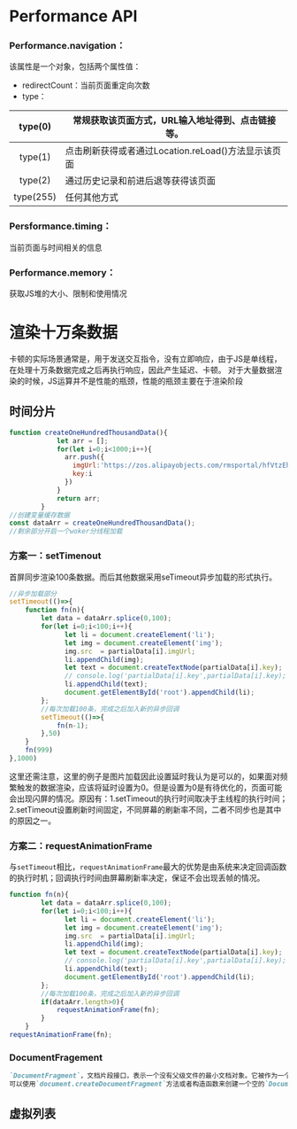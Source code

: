 # Performance API

### Performance.navigation：

该属性是一个对象，包括两个属性值：

- redirectCount：当前页面重定向次数
- type：

|  type(0)  | 常规获取该页面方式，URL输入地址得到、点击链接等。   |
| :-------: | --------------------------------------------------- |
|  type(1)  | 点击刷新获得或者通过Location.reLoad()方法显示该页面 |
|  type(2)  | 通过历史记录和前进后退等获得该页面                  |
| type(255) | 任何其他方式                                        |

### Persformance.timing：

当前页面与时间相关的信息

### Performance.memory：

获取JS堆的大小、限制和使用情况

# 渲染十万条数据

卡顿的实际场景通常是，用于发送交互指令，没有立即响应，由于JS是单线程，在处理十万条数据完成之后再执行响应，因此产生延迟、卡顿。 对于大量数据渲染的时候，JS运算并不是性能的瓶颈，性能的瓶颈主要在于渲染阶段

## 时间分片

```js
function createOneHundredThousandData(){
            let arr = [];
            for(let i=0;i<1000;i++){
              arr.push({
                imgUrl:'https://zos.alipayobjects.com/rmsportal/hfVtzEhPzTUewPm.png',
                key:i
              })
            }
            return arr;
        }
//创建变量缓存数据
const dataArr = createOneHundredThousandData();
//剩余部分开启一个woker分线程加载
```

### 方案一：setTimenout

首屏同步渲染100条数据。而后其他数据采用seTimeout异步加载的形式执行。

```js
//异步加载部分
setTimeout(()=>{
    function fn(n){
        let data = dataArr.splice(0,100);
        for(let i=0;i<100;i++){
              let li = document.createElement('li');
              let img = document.createElement('img');
              img.src  = partialData[i].imgUrl;
              li.appendChild(img);
              let text = document.createTextNode(partialData[i].key);
              // console.log('partialData[i].key',partialData[i].key);
              li.appendChild(text);
              document.getElementById('root').appendChild(li);
        };
        //每次加载100条，完成之后加入新的异步回调
        setTimeout(()=>{
            fn(n-1);
        },50)
    }
    fn(999)
},1000)
```

这里还需注意，这里的例子是图片加载因此设置延时我认为是可以的，如果面对频繁触发的数据渲染，应该将延时设置为0。但是设置为0是有待优化的，页面可能会出现闪屏的情况。原因有：1.setTimeout的执行时间取决于主线程的执行时间；2.setTimeout设置刷新时间固定，不同屏幕的刷新率不同，二者不同步也是其中的原因之一。

### 方案二：requestAnimationFrame

 与`setTimeout`相比，`requestAnimationFrame`最大的优势是由系统来决定回调函数的执行时机；回调执行时间由屏幕刷新率决定，保证不会出现丢帧的情况。

```js
function fn(n){
        let data = dataArr.splice(0,100);
        for(let i=0;i<100;i++){
              let li = document.createElement('li');
              let img = document.createElement('img');
              img.src  = partialData[i].imgUrl;
              li.appendChild(img);
              let text = document.createTextNode(partialData[i].key);
              // console.log('partialData[i].key',partialData[i].key);
              li.appendChild(text);
              document.getElementById('root').appendChild(li);
        };
        //每次加载100条，完成之后加入新的异步回调
        if(dataArr.length>0){
            requestAnimationFrame(fn);
        }
    }
requestAnimationFrame(fn);
```

### DocumentFragement

```markdown
`DocumentFragment`，文档片段接口，表示一个没有父级文件的最小文档对象。它被作为一个轻量版的`Document`使用，用于存储已排好版的或尚未打理好格式的XML片段。最大的区别是因为`DocumentFragment`不是真实DOM树的一部分，它的变化不会触发DOM树的（重新渲染) ，且不会导致性能等问题。
可以使用`document.createDocumentFragment`方法或者构造函数来创建一个空的`DocumentFragment`
```

## 虚拟列表